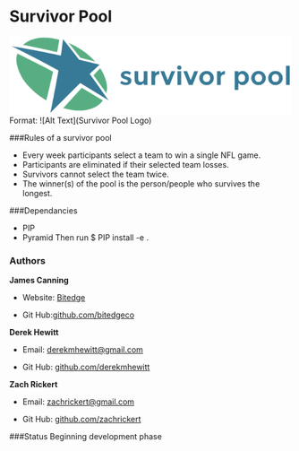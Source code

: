 # Survivor Pool

![GitHub Logo](https://github.com/bitedgeco/survivor-pool/blob/master/survivor_pool/static/img/logo.png)
Format: ![Alt Text](Survivor Pool Logo)


###Rules of a survivor pool

* Every week participants select a team to win a single NFL game.
* Participants are eliminated if their selected team losses.
* Survivors cannot select the team twice.
* The winner(s) of the pool is the person/people who survives the longest.

###Dependancies

* PIP
* Pyramid
Then run $ PIP install -e .

### Authors

__James Canning__ 

* Website: [Bitedge](https://www.bitedge.co/)

* Git Hub:[github.com/bitedgeco](https://github.com/bitedgeco)


__Derek Hewitt__

* Email: <derekmhewitt@gmail.com>

* Git Hub: [github.com/derekmhewitt](https://github.com/derekmhewitt)


__Zach Rickert__

* Email: <zachrickert@gmail.com>

* Git Hub: [github.com/zachrickert](https://github.com/zachrickert)


###Status
Beginning development phase


